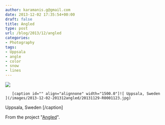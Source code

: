 ```yaml
---
author: karamanis.g@gmail.com
date: 2013-12-02 17:35:54+00:00
draft: false
title: Angled
type: post
url: /blog/2013/12/angled
categories:
- Photography
tags:
- Uppsala
- angle
- color
- snow
- lines
---
```


![](/images/2013-12-02-201312angled/20111207-IMG_2493.jpg)

  


  
       [caption id="" align="alignnone" width="1500.0"]![ Uppsala, Sweden ](/images/2013-12-02-201312angled/20131129-R0001123.jpg)
 Uppsala, Sweden [/caption] 
  



From the project "[Angled](/angled)".
